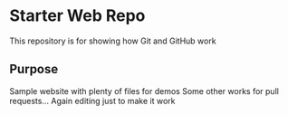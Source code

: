# Starter Web Repo

This repository is for showing how Git and GitHub work

## Purpose

Sample website with plenty of files for demos
Some other works for pull requests...
Again editing just to make it work